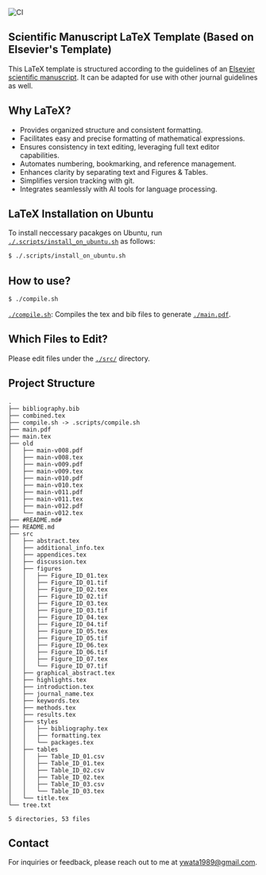 ![CI](https://github.com/ywatanabe1989/LaTeX-Scientific-Template/actions/workflows/main.yml/badge.svg)

## Scientific Manuscript LaTeX Template (Based on Elsevier's Template)

This LaTeX template is structured according to the guidelines of an [Elsevier scientific manuscript](https://www.elsevier.com/researcher/author/policies-and-guidelines/latex-instructions). It can be adapted for use with other journal guidelines as well.


## Why LaTeX?
- Provides organized structure and consistent formatting.
- Facilitates easy and precise formatting of mathematical expressions.
- Ensures consistency in text editing, leveraging full text editor capabilities.
- Automates numbering, bookmarking, and reference management.
- Enhances clarity by separating text and Figures & Tables.
- Simplifies version tracking with git.
- Integrates seamlessly with AI tools for language processing.

## LaTeX Installation on Ubuntu

To install neccessary pacakges on Ubuntu, run [`./.scripts/install_on_ubuntu.sh`](./.scripts/install_on_ubuntu.sh) as follows:

```bash
$ ./.scripts/install_on_ubuntu.sh
```

## How to use?

``` bash
$ ./compile.sh
```

[`./compile.sh`](./.scripts/compile.sh): Compiles the tex and bib files to generate [`./main.pdf`](./main.pdf).

## Which Files to Edit?

Please edit files under the [`./src/`](./src/) directory.

## Project Structure

```
.
├── bibliography.bib
├── combined.tex
├── compile.sh -> .scripts/compile.sh
├── main.pdf
├── main.tex
├── old
│   ├── main-v008.pdf
│   ├── main-v008.tex
│   ├── main-v009.pdf
│   ├── main-v009.tex
│   ├── main-v010.pdf
│   ├── main-v010.tex
│   ├── main-v011.pdf
│   ├── main-v011.tex
│   ├── main-v012.pdf
│   └── main-v012.tex
├── #README.md#
├── README.md
├── src
│   ├── abstract.tex
│   ├── additional_info.tex
│   ├── appendices.tex
│   ├── discussion.tex
│   ├── figures
│   │   ├── Figure_ID_01.tex
│   │   ├── Figure_ID_01.tif
│   │   ├── Figure_ID_02.tex
│   │   ├── Figure_ID_02.tif
│   │   ├── Figure_ID_03.tex
│   │   ├── Figure_ID_03.tif
│   │   ├── Figure_ID_04.tex
│   │   ├── Figure_ID_04.tif
│   │   ├── Figure_ID_05.tex
│   │   ├── Figure_ID_05.tif
│   │   ├── Figure_ID_06.tex
│   │   ├── Figure_ID_06.tif
│   │   ├── Figure_ID_07.tex
│   │   └── Figure_ID_07.tif
│   ├── graphical_abstract.tex
│   ├── highlights.tex
│   ├── introduction.tex
│   ├── journal_name.tex
│   ├── keywords.tex
│   ├── methods.tex
│   ├── results.tex
│   ├── styles
│   │   ├── bibliography.tex
│   │   ├── formatting.tex
│   │   └── packages.tex
│   ├── tables
│   │   ├── Table_ID_01.csv
│   │   ├── Table_ID_01.tex
│   │   ├── Table_ID_02.csv
│   │   ├── Table_ID_02.tex
│   │   ├── Table_ID_03.csv
│   │   └── Table_ID_03.tex
│   └── title.tex
└── tree.txt

5 directories, 53 files
```

## Contact

For inquiries or feedback, please reach out to me at ywata1989@gmail.com.
